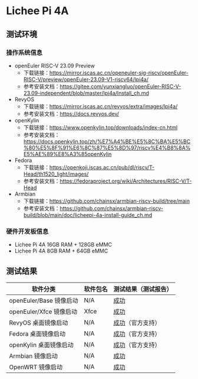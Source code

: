 # Lichee Pi 4A

## 测试环境

### 操作系统信息

- openEuler RISC-V 23.09 Preview
    - 下载链接：https://mirror.iscas.ac.cn/openeuler-sig-riscv/openEuler-RISC-V/preview/openEuler-23.09-V1-riscv64/lpi4a/
    - 参考安装文档：https://gitee.com/yunxiangluo/openEuler-RISC-V-23.09-independent/blob/master/lpi4a/Install_ch.md
- RevyOS
    - 下载链接：https://mirror.iscas.ac.cn/revyos/extra/images/lpi4a/
    - 参考安装文档：https://docs.revyos.dev/
- openKylin
    - 下载链接：https://www.openkylin.top/downloads/index-cn.html
    - 参考安装文档：https://docs.openkylin.top/zh/%E7%A4%BE%E5%8C%BA%E5%BC%80%E5%8F%91%E6%8C%87%E5%8D%97/riscv%E4%B8%8A%E5%AE%89%E8%A3%85openKylin
- Fedora
    - 下载链接：https://openkoji.iscas.ac.cn/pub/dl/riscv/T-Head/th1520_light/images/
    - 参考安装文档：https://fedoraproject.org/wiki/Architectures/RISC-V/T-Head
- Armbian
    - 下载链接：https://github.com/chainsx/armbian-riscv-build/tree/main
    - 参考安装文档：https://github.com/chainsx/armbian-riscv-build/blob/main/doc/licheepi-4a-install-guide_ch.md

### 硬件开发板信息

- Lichee Pi 4A 16GB RAM + 128GB eMMC
- Lichee Pi 4A 8GB RAM + 64GB eMMC

## 测试结果

| 软件分类                | 软件包名 | 测试结果（测试报告）          |
|---------------------|----------|---------------------------|
| openEuler/Base 镜像启动 | N/A      | [成功][oERV]                |
| openEuler/Xfce 镜像启动 | Xfce     | [成功][oERV]                |
| RevyOS 桌面镜像启动     | N/A      | [成功][RevyOS]（官方支持）    |
| Fedora 桌面镜像启动     | N/A      | [成功][Fedora]（官方支持）    |
| openKylin 桌面镜像启动  | N/A      | [成功][openKylin]（官方支持） |
| Armbian 镜像启动        | N/A      | [成功][Armbian]             |
| OpenWRT 镜像启动        | N/A      | [成功][OpenWRT]             |

[oERV]: ./openEuler/README_zh.md
[RevyOS]: ./RevyOS/README_zh.md
[Fedora]: ./Fedora/README_zh.md
[Armbian]: ./Armbian/README_zh.md
[openKylin]: ./openKylin/README_zh.md
[OpenWRT]: ./OpenWRT/README_zh.md
